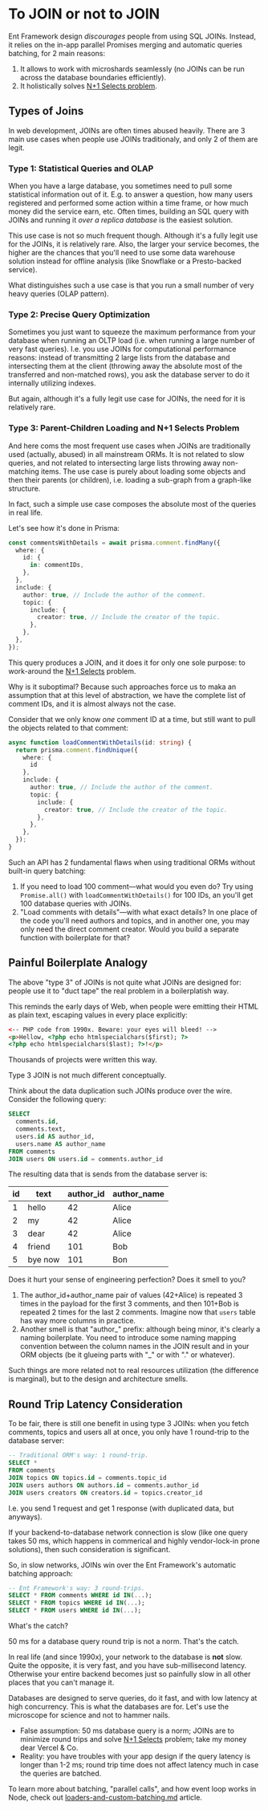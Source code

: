 # To JOIN or not to JOIN

Ent Framework design _discourages_ people from using SQL JOINs. Instead, it relies on the in-app parallel Promises merging and automatic queries batching, for 2 main reasons:

1. It allows to work with microshards seamlessly (no JOINs can be run across the database boundaries efficiently).
2. It holistically solves [N+1 Selects problem](../getting-started/n+1-selects-solution.md).

## Types of Joins

In web development, JOINs are often times abused heavily. There are 3 main use cases when people use JOINs traditionaly, and only 2 of them are legit.

### Type 1: Statistical Queries and OLAP

When you have a large database, you sometimes need to pull some statistical information out of it. E.g. to answer a question, how many users registered and performed some action within a time frame, or how much money did the service earn, etc. Often times, building an SQL query with JOINs and running it _over a replica database_ is the easiest solution.

This use case is not so much frequent though. Although it's a fully legit use for the JOINs, it is relatively rare. Also, the larger your service becomes, the higher are the chances that you'll need to use some data warehouse solution instead for offline analysis (like Snowflake or a Presto-backed service).

What distinguishes such a use case is that you run a small number of very heavy queries (OLAP pattern).

### Type 2: Precise Query Optimization

Sometimes you just want to squeeze the maximum performance from your database when running an OLTP load (i.e. when running a large number of very fast queries). I.e. you use JOINs for computational performance reasons: instead of transmitting 2 large lists from the database and intersecting them at the client (throwing away the absolute most of the transferred and non-matched rows), you ask the database server to do it internally utilizing indexes.

But again, although it's a fully legit use case for JOINs, the need for it is relatively rare.

### Type 3: Parent-Children Loading and N+1 Selects Problem

And here coms the most frequent use cases when JOINs are traditionally used (actually, abused) in all mainstream ORMs. It is not related to slow queries, and not related to intersecting large lists throwing away non-matching items. The use case is purely about loading some objects and then their parents (or children), i.e. loading a sub-graph from a graph-like structure.

In fact, such a simple use case composes the absolute most of the queries in real life.

Let's see how it's done in Prisma:

```typescript
const commentsWithDetails = await prisma.comment.findMany({
  where: {
    id: {
      in: commentIDs,
    },
  },
  include: {
    author: true, // Include the author of the comment.
    topic: {
      include: {
        creator: true, // Include the creator of the topic.
      },
    },
  },
});
```

This query produces a JOIN, and it does it for only one sole purpose: to work-around the [N+1 Selects](../getting-started/n+1-selects-solution.md) problem.

Why is it suboptimal? Because such approaches force us to maka an assumption that at this level of abstraction, we have the complete list of comment IDs, and it is almost always not the case.

Consider that we only know _one_ comment ID at a time, but still want to pull the objects related to that comment:

```typescript
async function loadCommentWithDetails(id: string) {
  return prisma.comment.findUnique({
    where: {
      id
    },
    include: {
      author: true, // Include the author of the comment.
      topic: {
        include: {
          creator: true, // Include the creator of the topic.
        },
      },
    },
  });
}
```

Such an API has 2 fundamental flaws when using traditional ORMs without built-in query batching:

1. If you need to load 100 comment—what would you even do? Try using `Promise.all()` with `loadCommentWithDetails()` for 100 IDs, an you'll get 100 database queries with JOINs.
2. "Load comments with details"—with what exact details? In one place of the code you'll need authors and topics, and in another one, you may only need the direct comment creator. Would you build a separate function with boilerplate for that?

## Painful Boilerplate Analogy

The above "type 3" of JOINs is not quite what JOINs are designed for: people use it to "duct tape" the real problem in a boilerplatish way.

This reminds the early days of Web, when people were emitting their HTML as plain text, escaping values in every place explicitly:

```html
<-- PHP code from 1990x. Beware: your eyes will bleed! -->
<p>Hellow, <?php echo htmlspecialchars($first); ?>
<?php echo htmlspecialchars($last); ?>!</p>
```

Thousands of projects were written this way.

Type 3 JOIN is not much different conceptually.

Think about the data duplication such JOINs produce over the wire. Consider the following query:

```sql
SELECT
  comments.id,
  comments.text,
  users.id AS author_id,
  users.name AS author_name
FROM comments
JOIN users ON users.id = comments.author_id
```

The resulting data that is sends from the database server is:

| id | text    | author\_id | author\_name |
| -- | ------- | ---------- | ------------ |
| 1  | hello   | 42         | Alice        |
| 2  | my      | 42         | Alice        |
| 3  | dear    | 42         | Alice        |
| 4  | friend  | 101        | Bob          |
| 5  | bye now | 101        | Bon          |

Does it hurt your sense of engineering perfection? Does it smell to you?

1. The author\_id+author\_name pair of values (42+Alice) is repeated 3 times in the payload for the first 3 comments, and then 101+Bob is repeated 2 times for the last 2 comments. Imagine now that `users` table has way more columns in practice.
2. Another smell is that "author\_" prefix: although being minor, it's clearly a naming boilerplate. You need to introduce some naming mapping convention between the column names in the JOIN result and in your ORM objects (be it glueing parts with "\_" or with "." or whatever).

Such things are more related not to real resources utilization (the difference is marginal), but to the design and architecture smells.

## Round Trip Latency Consideration

To be fair, there is still one benefit in using type 3 JOINs: when you fetch comments, topics and users all at once, you only have 1 round-trip to the database server:

```sql
-- Traditional ORM's way: 1 round-trip.
SELECT *
FROM comments
JOIN topics ON topics.id = comments.topic_id
JOIN users authors ON authors.id = comments.author_id
JOIN users creators ON creators.id = topics.creator_id
```

I.e. you send 1 request and get 1 response (with duplicated data, but anyways).

If your backend-to-database network connection is slow (like one query takes 50 ms, which happens in commerical and highly vendor-lock-in prone solutions), then such consideration is significant.

So, in slow networks, JOINs win over the Ent Framework's automatic batching approach:

```sql
-- Ent Framework's way: 3 round-trips.
SELECT * FROM comments WHERE id IN(...);
SELECT * FROM topics WHERE id IN(...);
SELECT * FROM users WHERE id IN(...);
```

What's the catch?

50 ms for a database query round trip is not a norm. That's the catch.

In real life (and since 1990x), your network to the database is **not** slow. Quite the opposite, it is very fast, and you have sub-millisecond latency. Otherwise your entire backend becomes just so painfully slow in all other places that you can't manage it.

Databases are designed to serve queries, do it fast, and with low latency at high concurrency. This is what the databases are for. Let's use the microscope for science and not to hammer nails.

* False assumption: 50 ms database query is a norm; JOINs are to minimize round trips and solve [N+1 Selects](../getting-started/n+1-selects-solution.md) problem; take my money dear Vercel & Co.
* Reality: you have troubles with your app design if the query latency is longer than 1-2 ms; round trip time does not affect latency much in case the queries are batched.

To learn more about batching, "parallel calls", and how event loop works in Node, check out [loaders-and-custom-batching.md](../advanced/loaders-and-custom-batching.md "mention") article.

